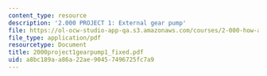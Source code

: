 ```yaml
---
content_type: resource
description: '2.000 PROJECT 1: External gear pump'
file: https://ol-ocw-studio-app-qa.s3.amazonaws.com/courses/2-000-how-and-why-machines-work-spring-2002/a8bc189aa86a22ae90457496725fc7a9_2000project1gearpump1_fixed.pdf
file_type: application/pdf
resourcetype: Document
title: 2000project1gearpump1_fixed.pdf
uid: a8bc189a-a86a-22ae-9045-7496725fc7a9
---
```

